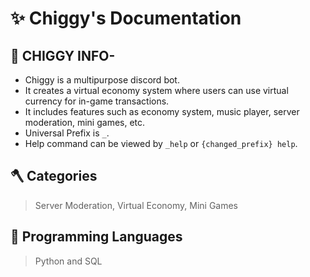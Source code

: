 # ✨ Chiggy's Documentation

## 🚧 CHIGGY INFO-

- Chiggy is a multipurpose discord bot.
- It creates a virtual economy system where users can use virtual currency for in-game transactions.
- It includes features such as economy system, music player, server moderation, mini games, etc.
- Universal Prefix is `_`.
- Help command can be viewed by `_help` or `{changed_prefix} help`.

## 🪓 Categories

> Server Moderation, 
> Virtual Economy, 
> Mini Games

## 💫 Programming Languages
> Python and SQL
